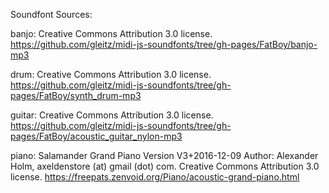 


Soundfont Sources:

banjo:
Creative Commons Attribution 3.0 license.
https://github.com/gleitz/midi-js-soundfonts/tree/gh-pages/FatBoy/banjo-mp3

drum:
Creative Commons Attribution 3.0 license.
https://github.com/gleitz/midi-js-soundfonts/tree/gh-pages/FatBoy/synth_drum-mp3

guitar:
Creative Commons Attribution 3.0 license.
https://github.com/gleitz/midi-js-soundfonts/tree/gh-pages/FatBoy/acoustic_guitar_nylon-mp3

piano:
Salamander Grand Piano
Version V3+2016-12-09
Author: Alexander Holm, axeldenstore (at) gmail (dot) com.
Creative Commons Attribution 3.0 license.
https://freepats.zenvoid.org/Piano/acoustic-grand-piano.html